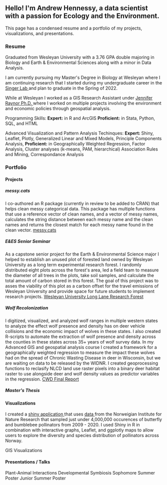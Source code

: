 ## Hello! I'm Andrew Hennessy, a data scientist with a passion for Ecology and the Environment.
This page has a condensed resume and a portfolio of my projects, visualizations, and presentations.

### Resume
Graduated from Wesleyan University with a 3.76 GPA double majoring in Biology and Earth & Environmental Sciences along with a minor in Data Analysis.

I am currently pursuing my Master's Degree in Biology at Wesleyan where I am continuing research that I started during my undergraduate career in the <a href="http://msinger.faculty.wesleyan.edu/"> Singer Lab </a> and plan to graduate in the Spring of 2022.

While at Wesleyan I worked as a GIS Research Assistant under <a href = "https://jenniferraynor.wordpress.com/"> Jennifer Raynor Ph.D. </a> where I worked on multiple projects involving the environment and economic policies through geospatial analysis. 


Programming Skills: <b>Expert:</b> in R and ArcGIS <b>Proficient:</b> in Stata, Python, SQL, and HTML

Advanced Visualization and Pattern Analysis Techinques: <b> Expert: </b> Shiny, Leaflet, Plotly, Generalized Linear and Mixed Models, Principle Components Analysis, <b> Proficient:</b> in Geographically Weighted Regression, Factor Analysis, Cluster analyses (k-means, PAM, hierarchical) Association Rules and Mining, Correspondance Analysis 

### Portfolio
#### Projects

##### messy.cats
I co-authored an R package (currently in review to be added to CRAN) that helps clean messy categorical data. This package has multiple functions that use a reference vector of clean names, and a vector of messy names, calculates the string distance between each messy name and the clean names and returns the closest match for each messy name found in the clean vector.  <a href = "https://hkarp1.github.io/messy.cats/"> messy.cats </a>

##### E&ES Senior Seminar
As a capstone senior project for the Earth & Environmental Science major I helped to establish an unused plot of forested land owned by Wesleyan University as a long term experimental research forest. I randomly distributed eight plots across the forest's area, led a field team to measure the diameter of all trees in the plots, take soil samples, and calculate the total amount of carbon stored in this forest. The goal of this project was to asses the viability of this plot as a carbon offset for the travel emissions of Wesleyan University and provide space for future students to implement research projects. <a href = "Long Lane Research Forest.pdf" target="_blank"> Wesleyan University Long Lane Research Forest </a>

##### Wolf Recolonization
I digitized, visualized, and analyzed wolf ranges in multiple western states to analyze the effect wolf presence and density has on deer vehicle collisions and the economic impact of wolves in these states. I also created R-scripts to automate the extraction of wolf presence and density across the counties in these states across 35+ years of wolf survey data. In my Advanced GIS and geospatial analysis course I created a framework for a geographically weighted regression to measure the impact these wolves had on the spread of Chronic Wasting Disease in deer in Wisconsin, but we are waiting on data to be released by the WIDNR. I created geoprocessing functions to reclasify NLCD land use raster pixels into a binary deer habitat raster to use alongside deer and wolf density values as predictor variables in the regression. <a href = "AHennessy_AdvGIS_Final.pdf"> CWD Final Report </a> 

##### Master's Thesis

#### Visualizations

I created a <a href = "datavis_Shiny_app.R"> shiny application </a> that uses <a href = "https://www.gbif.org/dataset/aea17af8-5578-4b04-b5d3-7adf0c5a1e60"> data </a> from the Norweigian Institute for Nature Research that sampled just under 4,000,000 occurences of butterfly and bumblebee pollinators from 2009 - 2020. I used Shiny in R in combination with interactive graphs, Leaflet, and ggplotly maps to allow users to explore the diversity and species distribution of pollinators across Norway.

GIS Visualizations 
 
#### Presentations / Talks

Plant-Animal Interactions
Developmental Symbiosis
Sophomore Summer Poster
Junior Summer Poster




